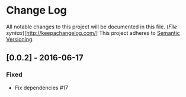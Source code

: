 # Change Log
All notable changes to this project will be documented in this file. (*File syntax*)[http://keepachangelog.com/]
This project adheres to [Semantic Versioning](http://semver.org/).

## [0.0.2] - 2016-06-17
### Fixed

- Fix dependencies #17
